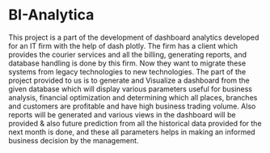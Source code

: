 # BI-Analytica
This project is a part of the development of dashboard analytics developed for an IT firm with the help of dash plotly. The firm has a client  which provides the courier services and all the billing, generating reports, and database handling is done by this firm. Now they want to migrate these systems from legacy technologies to new technologies. The part of the project provided to us is to generate and Visualize a dashboard from the given database which will display various parameters useful for business analysis, financial optimization and determining which all places, branches and customers are profitable and have high business trading volume. Also reports will be generated and various views in the dashboard will be provided &amp; also future prediction from all the historical data provided for the next month is done, and these all parameters helps in making an informed business decision by the management.
